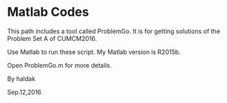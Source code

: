# Matlab Codes
This path includes a tool called ProblemGo. It is for getting solutions of the Problem Set A of CUMCM2016.

Use Matlab to run these script. My Matlab version is R2015b.

Open ProblemGo.m for more details.

By haldak

Sep.12,2016